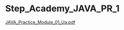 # Step_Academy_JAVA_PR_1
[JAVA_Practice_Module_01_Ua.pdf](https://github.com/SvitLanaSvit/Step_Academy_JAVA_PR_1/blob/main/assets/JAVA_Practice_Module_01_Ua.pdf)
